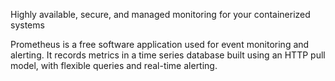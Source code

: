 Highly available, secure, and managed monitoring for your containerized systems

Prometheus is a free software application used for event monitoring and alerting. It records metrics in a time series database built using an HTTP pull model, with flexible queries and real-time alerting. 